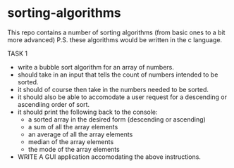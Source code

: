 # sorting-algorithms
This repo contains a number of sorting algorithms (from basic ones to a bit more advanced)
P.S. these algorithms would be written in the c language.

TASK 1
- write a bubble sort algorithm for an array of numbers.
- should take in an input that tells the count of numbers intended to be sorted.
- it should of course then take in the numbers needed to be sorted.
- it should also be able to accomodate a user request for a descending or ascendiing order of sort.
- it should print the following back to the console:
	- a sorted array in the desired form (descending or ascending)
	- a sum of all the array elements
	- an average of all the array elements
	- median of the array elements
	- the mode of the array elements
- WRITE A GUI application accomodating the above instructions.
